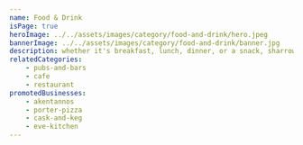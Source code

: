 ```yaml
---
name: Food & Drink
isPage: true
heroImage: ../../assets/images/category/food-and-drink/hero.jpeg
bannerImage: ../../assets/images/category/food-and-drink/banner.jpg
description: whether it's breakfast, lunch, dinner, or a snack, sharrow vale has got you covered.
relatedCategories:
    - pubs-and-bars
    - cafe
    - restaurant
promotedBusinesses:
    - akentannos
    - porter-pizza
    - cask-and-keg
    - eve-kitchen
---
```

